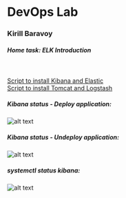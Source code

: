 # DevOps Lab
### Kirill Baravoy

##### Home task: ELK Introduction
<br>

[Script to install Kibana and Elastic](https://github.com/borovoykirill/DevOps-Lab/blob/ELK/provision/server-setup.sh "Setup Kibana and Elastic") <br>
[Script to install Tomcat and Logstash](hhttps://github.com/borovoykirill/DevOps-Lab/blob/ELK/provision/tomcat-setup.sh "Setup Tomcat and Logstash") <br>

##### Kibana status - Deploy application:
![alt text](https://github.com/borovoykirill/DevOps-Lab/blob/ELK/img/logstash.png "Service status")
<br>
##### Kibana status - Undeploy application:
![alt text](https://github.com/borovoykirill/DevOps-Lab/blob/LDAP/img/ldapadmin.png "LDAP web-console")

##### systemctl status kibana:
![alt text](https://github.com/borovoykirill/DevOps-Lab/blob/ELK/img/kibana-status.png "Service kibana status")
